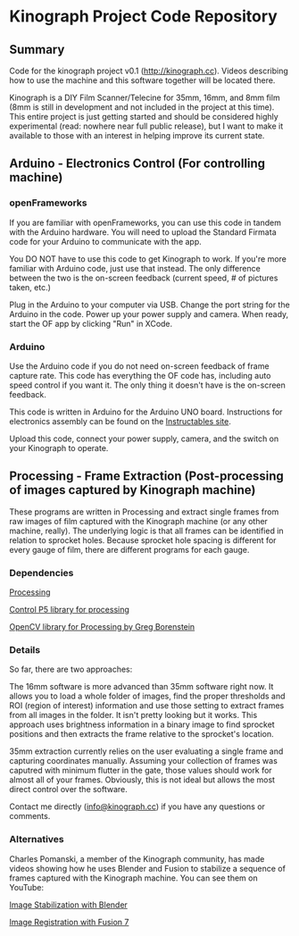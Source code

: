 # Kinograph Project Code Repository

## Summary

Code for the kinograph project v0.1 (http://kinograph.cc). Videos describing how to use the machine and this software together will be located there.

Kinograph is a DIY Film Scanner/Telecine for 35mm, 16mm, and 8mm film (8mm is still in development and not included in the project at this time). This entire project is just getting started and should be considered highly experimental (read: nowhere near full public release), but I want to make it available to those with an interest in helping improve its current state. 

## Arduino - Electronics Control (For controlling machine)

### openFrameworks
If you are familiar with openFrameworks, you can use this code in tandem with the Arduino hardware. You will need to upload the Standard Firmata code for your Arduino to communicate with the app. 

You DO NOT have to use this code to get Kinograph to work. If you're more familiar with Arduino code, just use that instead. The only difference between the two is the on-screen feedback (current speed, # of pictures taken, etc.)

Plug in the Arduino to your computer via USB. Change the port string for the Arduino in the code. Power up your power supply and camera. When ready, start the OF app by clicking "Run" in XCode.

### Arduino
Use the Arduino code if you do not need on-screen feedback of frame capture rate. This code has everything the OF code has, including auto speed control if you want it. The only thing it doesn't have is the on-screen feedback.

This code is written in Arduino for the Arduino UNO board. Instructions for electronics assembly can be found on the [Instructables site](http://www.instructables.com/id/Kinograph-v01-DIY-Film-Scanner/step9/Electronics/).

Upload this code, connect your power supply, camera, and the switch on your Kinograph to operate.

## Processing - Frame Extraction (Post-processing of images captured by Kinograph machine)

These programs are written in Processing and extract single frames from raw images of film captured with the Kinograph machine (or any other machine, really). The underlying logic is that all frames can be identified in relation to sprocket holes. Because sprocket hole spacing is different for every gauge of film, there are different programs for each gauge. 

### Dependencies
[Processing](http://processing.org)

[Control P5 library for processing](http://www.sojamo.de/libraries/controlP5/)

[OpenCV library for Processing by Greg Borenstein](https://github.com/atduskgreg/opencv-processing)

### Details
So far, there are two approaches:

The 16mm software is more advanced than 35mm software right now. It allows you to load a whole folder of images, find the proper thresholds and ROI (region of interest) information and use those setting to extract frames from all images in the folder. It isn't pretty looking but it works. This approach uses brightness information in a binary image to find sprocket positions and then extracts the frame relative to the sprocket's location.

35mm extraction currently relies on the user evaluating a single frame and capturing coordinates manually. Assuming your collection of frames was caputred with minimum flutter in the gate, those values should work for almost all of your frames. Obviously, this is not ideal but allows the most direct control over the software.

Contact me directly (info@kinograph.cc) if you have any questions or comments. 

### Alternatives 
Charles Pomanski, a member of the Kinograph community, has made videos showing how he uses Blender and Fusion to stabilize a sequence of frames captured with the Kinograph machine. You can see them on YouTube:

[Image Stabilization with Blender](https://www.youtube.com/watch?v=Y5o09uRTzdU)

[Image Registration with Fusion 7](https://www.youtube.com/watch?v=EE_T-g8w2Pc)

